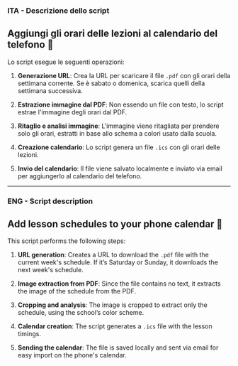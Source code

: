 ### ITA - Descrizione dello script

## Aggiungi gli orari delle lezioni al calendario del telefono 📅

Lo script esegue le seguenti operazioni:

1. **Generazione URL**: Crea la URL per scaricare il file `.pdf` con gli orari della settimana corrente. Se è sabato o domenica, scarica quelli della settimana successiva.
   
2. **Estrazione immagine dal PDF**: Non essendo un file con testo, lo script estrae l'immagine degli orari dal PDF.

3. **Ritaglio e analisi immagine**: L'immagine viene ritagliata per prendere solo gli orari, estratti in base allo schema a colori usato dalla scuola.

4. **Creazione calendario**: Lo script genera un file `.ics` con gli orari delle lezioni.

5. **Invio del calendario**: Il file viene salvato localmente e inviato via email per aggiungerlo al calendario del telefono.

---

### ENG - Script description

## Add lesson schedules to your phone calendar 📅

This script performs the following steps:

1. **URL generation**: Creates a URL to download the `.pdf` file with the current week's schedule. If it’s Saturday or Sunday, it downloads the next week's schedule.

2. **Image extraction from PDF**: Since the file contains no text, it extracts the image of the schedule from the PDF.

3. **Cropping and analysis**: The image is cropped to extract only the schedule, using the school’s color scheme.

4. **Calendar creation**: The script generates a `.ics` file with the lesson timings.

5. **Sending the calendar**: The file is saved locally and sent via email for easy import on the phone's calendar.
